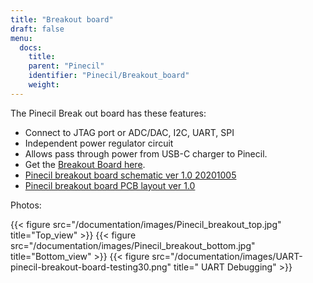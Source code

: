 ```yaml
---
title: "Breakout board"
draft: false
menu:
  docs:
    title:
    parent: "Pinecil"
    identifier: "Pinecil/Breakout_board"
    weight: 
---
```


The Pinecil Break out board has these features:

* Connect to JTAG port or ADC/DAC, I2C, UART, SPI
* Independent power regulator circuit
* Allows pass through power from USB-C charger to Pinecil.
* Get the [Breakout Board here](https://pine64.com/product/pinecil-break-out-board/).
* [Pinecil breakout board schematic ver 1.0 20201005](https://files.pine64.org/doc/Pinecil/Pinecil_Breakout_Board_Schematic_v1.0_20201005.pdf)
* [Pinecil breakout board PCB layout ver 1.0](https://files.pine64.org/doc/Pinecil/Pinecil_Breakout_Board_PCB_layout_v1.0_20201005.pdf)

Photos:

{{< figure src="/documentation/images/Pinecil_breakout_top.jpg" title="Top_view" >}}
{{< figure src="/documentation/images/Pinecil_breakout_bottom.jpg" title="Bottom_view" >}}
{{< figure src="/documentation/images/UART-pinecil-breakout-board-testing30.png" title=" UART Debugging" >}}
